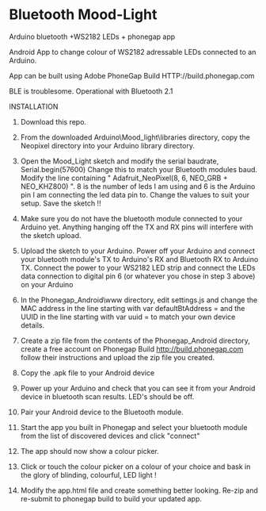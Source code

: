 
# Bluetooth Mood-Light
Arduino bluetooth +WS2182 LEDs + phonegap app

Android App to change colour of WS2182 adressable LEDs connected to an Arduino.

App can be built using Adobe PhoneGap Build  HTTP://build.phonegap.com

BLE is troublesome. Operational with Bluetooth 2.1


INSTALLATION

1. Download this repo.

2. From the downloaded Arduino\Mood_light\libraries directory, copy the Neopixel directory into your Arduino library directory.

3. Open the Mood_Light sketch and modify the serial baudrate, Serial.begin(57600) Change this to match your Bluetooth modules baud. Modify the line containing " Adafruit_NeoPixel(8, 6, NEO_GRB + NEO_KHZ800) ". 8 is the number of leds I am using and 6 is the Arduino pin I am connecting the led data pin to. Change the values to suit your setup. Save the sketch !!

4. Make sure you do not have the bluetooth module connected to your Arduino yet. Anything hanging off the TX and RX pins will interfere with the sketch upload.

5. Upload the sketch to your Arduino. Power off your Arduino and connect your bluetooth module's TX to Arduino's RX and Bluetooth RX to 
Arduino TX. Connect the power to your WS2182 LED strip and connect the LEDs data connection to digital pin 6 (or whatever you chose in step 3 above) on your Arduino

6. In the Phonegap_Android\www directory, edit settings.js and change the MAC address in the line starting with  var defaultBtAddress = 
and the UUID in the line starting with var uuid =   to match your own device details.

7. Create a zip file from the contents of the Phonegap_Android directory, create a free account on Phonegap Build http://build.phonegap.com follow their instructions and upload the zip file you created.

8. Copy the .apk file to your Android device

9. Power up your Arduino and check that you can see it from your Android device in bluetooth scan results. LED's should be off.

10. Pair your Android device to the Bluetooth module.

11. Start the app you built in Phonegap and select your bluetooth module from the list of discovered devices and click "connect"

12. The app should now show a colour picker.

13. Click or touch the colour picker on a colour of your choice and bask in the glory of blinding, colourful, LED light !

14. Modify the app.html file and create something better looking. Re-zip and re-submit to phonegap build to build your updated app.

